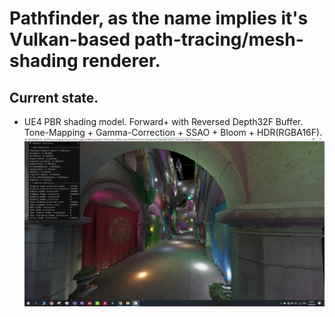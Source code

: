 # **Pathfinder, as the name implies it's Vulkan-based path-tracing/mesh-shading renderer.**

## Current state.

* UE4 PBR shading model. Forward+ with Reversed Depth32F Buffer. Tone-Mapping + Gamma-Correction + SSAO + Bloom + HDR(RGBA16F).
![Alt text](/Resources/Images/7_2.png)